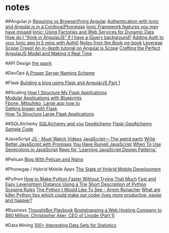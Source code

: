 notes
=====

##Angular.js
[Requiring vs Browserifying Angular](http://developer.telerik.com/featured/requiring-vs-browerifying-angular/)
[Authentication with Ionic and Angular.js in a Cordova/Phonegap](http://www.kdmooreconsulting.com/blogs/authentication-with-ionic-and-angular-js-in-a-cordovaphonegap-mobile-web-application/)
[Ionic Framework features you may have missed](http://julienrenaux.fr/2014/05/09/ionic-framework-features-you-may-have-missed/)
[Ionic: Using Factories and Web Services for Dynamic Data](http://mcgivery.com/ionic-using-factories-and-web-services-for-dynamic-data/)
[How do I “think in AngularJS” if I have a jQuery background?](http://stackoverflow.com/questions/14994391/how-do-i-think-in-angularjs-if-i-have-a-jquery-background)
[Adding Auth to your Ionic app in 5 mins with Auth0](http://ionicframework.com/blog/authentication-in-ionic/)
[Notes from the Book ng-book](https://gist.github.com/dwayne/8686841)
[Leverage Scope Creep! An in-depth tutorial on Angular.js Scope](http://modernweb.com/2014/07/14/leverage-scope-creep-depth-tutorial-angular-js-scope/?utm_source=javascriptweekly&utm_medium=email)
[Crafting the Perfect AngularJS Model and Making it Real Time](https://www.youtube.com/watch?v=lHbWRFpbma4)

#API Design
[the spark](http://www.ics.uci.edu/~fielding/pubs/dissertation/top.htm)

#DevOps
[A Proper Server Naming Scheme](http://mnx.io/blog/a-proper-server-naming-scheme/)


#Flask
[Building a blog using Flask and AngularJS Part 1](http://blog.john.mayonvolcanosoftware.com/building-a-blog-using-flask-and-angularjs-part-1/)


##Scaling
[How I Structure My Flask Applications](http://mattupstate.com/python/2013/06/26/how-i-structure-my-flask-applications.html) <br>
[Modular Applications with Blueprints](http://flask.pocoo.org/docs/blueprints/#blueprints) <br>
[Fbone, Mitsuhiko, Large app how to](https://github.com/mitsuhiko/flask/wiki/Large-app-how-to) <br>
[Getting bigger with Flask](http://maximebf.com/blog/2012/11/getting-bigger-with-flask/#.U8S0Oo1dVoj) <br>
[How To Structure Large Flask Applications](https://www.digitalocean.com/community/tutorials/how-to-structure-large-flask-applications)<br>

##SQLAlchemy
[SQLAlchemy and you](http://lucumr.pocoo.org/2011/7/19/sqlachemy-and-you/)
[GeoAlchemy](http://geoalchemy-2.readthedocs.org/en/0.2.4/)
[Flask-GeoAlchemy Sample Code](http://stackoverflow.com/questions/4069595/flask-with-geoalchemy-sample-code)
<br>


#JavaScript
[JS - Must Watch Videos](https://github.com/bolshchikov/js-must-watch)
[JavaScript — The weird parts](https://medium.com/@daffl/javascript-the-weird-parts-8ff3da55798e)
[Write Better JavaScript with Promises](http://davidwalsh.name/write-javascript-promises)
[You Have Ruined JavaScript](http://codeofrob.com/entries/you-have-ruined-javascript.html)
[When To Use Semicolons in JavaScript](http://www.choskim.me/when-to-use-semicolons-in-javascript/)
[Repo for 'Learning JavaScript Design Patterns'](https://github.com/addyosmani/essential-js-design-patterns)

#Pelican
[Blog With Pelican and Nginx](http://michael.lustfield.net/nginx/blog-with-pelican-and-nginx)

#Phonegap / Hybrid Mobile Apps
[The State of Hybrid Mobile Development](http://developer.telerik.com/featured/the-state-of-hybrid-mobile-development/)


#Python
[How to Make Python Faster Without Trying That Much](http://lukauskas.co.uk/articles/2014/02/12/how-to-make-python-faster-without-trying-that-much/)
[Fast and Easy Levenshtein Distance Using a Trie](http://stevehanov.ca/blog/index.php?id=114)
[Short Description of Python Scoping Rules](http://stackoverflow.com/questions/291978/short-description-of-python-scoping-rules)
[The Python I Would Like To See - Armin Ronacher](http://lucumr.pocoo.org/2014/8/16/the-python-i-would-like-to-see/)
[What are killer Python tips which could make our coder lives more productive, easier and happier?](http://www.quora.com/What-are-killer-Python-tips-which-could-make-our-coder-lives-more-productive-easier-and-happier)


#Business
[ThoughtBot Playbook](http://playbook.thoughtbot.com/)
[Bootstrapping a Web Hosting Company to $60 Million: Christopher Aker, CEO of Linode (Part 1)](http://www.sramanamitra.com/2014/07/08/bootstrapping-a-web-hosting-company-to-60-million-christopher-aker-ceo-of-linode-part-1/?utm_source=feedburner&utm_medium=feed&utm_campaign=Feed%3A+sramanamitra+%28Sramana+Mitra+on+Strategy%29)

#Data Mining
[100+ Interesting Data Sets for Statistics](http://rs.io/100-interesting-data-sets-for-statistics/)